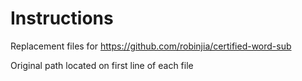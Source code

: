 # Instructions

Replacement files for https://github.com/robinjia/certified-word-sub  

Original path located on first line of each file

